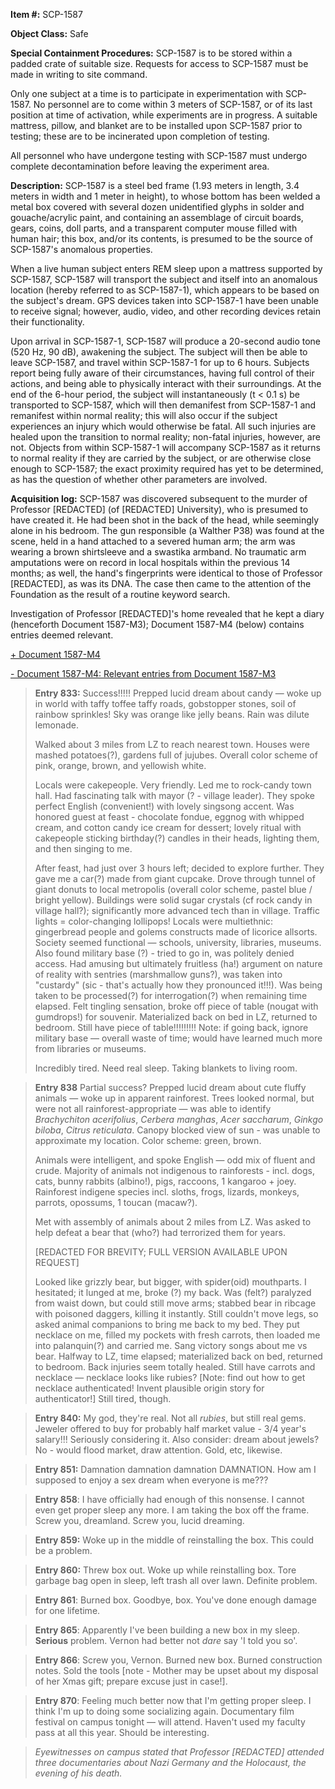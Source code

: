 **Item #:** SCP-1587

**Object Class:** Safe

**Special Containment Procedures:** SCP-1587 is to be stored within a padded crate of suitable size. Requests for access to SCP-1587 must be made in writing to site command.

Only one subject at a time is to participate in experimentation with SCP-1587. No personnel are to come within 3 meters of SCP-1587, or of its last position at time of activation, while experiments are in progress. A suitable mattress, pillow, and blanket are to be installed upon SCP-1587 prior to testing; these are to be incinerated upon completion of testing.

All personnel who have undergone testing with SCP-1587 must undergo complete decontamination before leaving the experiment area.

**Description:** SCP-1587 is a steel bed frame (1.93 meters in length, 3.4 meters in width and 1 meter in height), to whose bottom has been welded a metal box covered with several dozen unidentified glyphs in solder and gouache/acrylic paint, and containing an assemblage of circuit boards, gears, coins, doll parts, and a transparent computer mouse filled with human hair; this box, and/or its contents, is presumed to be the source of SCP-1587's anomalous properties.

When a live human subject enters REM sleep upon a mattress supported by SCP-1587, SCP-1587 will transport the subject and itself into an anomalous location (hereby referred to as SCP-1587-1), which appears to be based on the subject's dream. GPS devices taken into SCP-1587-1 have been unable to receive signal; however, audio, video, and other recording devices retain their functionality.

Upon arrival in SCP-1587-1, SCP-1587 will produce a 20-second audio tone (520 Hz, 90 dB), awakening the subject. The subject will then be able to leave SCP-1587, and travel within SCP-1587-1 for up to 6 hours. Subjects report being fully aware of their circumstances, having full control of their actions, and being able to physically interact with their surroundings. At the end of the 6-hour period, the subject will instantaneously (t < 0.1 s) be transported to SCP-1587, which will then demanifest from SCP-1587-1 and remanifest within normal reality; this will also occur if the subject experiences an injury which would otherwise be fatal. All such injuries are healed upon the transition to normal reality; non-fatal injuries, however, are not. Objects from within SCP-1587-1 will accompany SCP-1587 as it returns to normal reality if they are carried by the subject, or are otherwise close enough to SCP-1587; the exact proximity required has yet to be determined, as has the question of whether other parameters are involved.

**Acquisition log:** SCP-1587 was discovered subsequent to the murder of Professor \[REDACTED\] (of \[REDACTED\] University), who is presumed to have created it. He had been shot in the back of the head, while seemingly alone in his bedroom. The gun responsible (a Walther P38) was found at the scene, held in a hand attached to a severed human arm; the arm was wearing a brown shirtsleeve and a swastika armband. No traumatic arm amputations were on record in local hospitals within the previous 14 months; as well, the hand's fingerprints were identical to those of Professor \[REDACTED\], as was its DNA. The case then came to the attention of the Foundation as the result of a routine keyword search.

Investigation of Professor \[REDACTED\]'s home revealed that he kept a diary (henceforth Document 1587-M3); Document 1587-M4 (below) contains entries deemed relevant.

[+ Document 1587-M4](javascript:;)

[\- Document 1587-M4: Relevant entries from Document 1587-M3](javascript:;)

> **Entry 833:** Success!!!!! Prepped lucid dream about candy — woke up in world with taffy toffee taffy roads, gobstopper stones, soil of rainbow sprinkles! Sky was orange like jelly beans. Rain was dilute lemonade.
> 
> Walked about 3 miles from LZ to reach nearest town. Houses were mashed potatoes(?), gardens full of jujubes. Overall color scheme of pink, orange, brown, and yellowish white.
> 
> Locals were cakepeople. Very friendly. Led me to rock-candy town hall. Had fascinating talk with mayor (? - village leader). They spoke perfect English (convenient!) with lovely singsong accent. Was honored guest at feast - chocolate fondue, eggnog with whipped cream, and cotton candy ice cream for dessert; lovely ritual with cakepeople sticking birthday(?) candles in their heads, lighting them, and then singing to me.
> 
> After feast, had just over 3 hours left; decided to explore further. They gave me a car(?) made from giant cupcake. Drove through tunnel of giant donuts to local metropolis (overall color scheme, pastel blue / bright yellow). Buildings were solid sugar crystals (cf rock candy in village hall?); significantly more advanced tech than in village. Traffic lights = color-changing lollipops! Locals were multiethnic: gingerbread people and golems constructs made of licorice allsorts. Society seemed functional — schools, university, libraries, museums. Also found military base (?) - tried to go in, was politely denied access. Had amusing but ultimately fruitless (ha!) argument on nature of reality with sentries (marshmallow guns?), was taken into "custardy" (sic - that's actually how they pronounced it!!!). Was being taken to be processed(?) for interrogation(?) when remaining time elapsed. Felt tingling sensation, broke off piece of table (nougat with gumdrops!) for souvenir. Materialized back on bed in LZ, returned to bedroom. Still have piece of table!!!!!!!!! Note: if going back, ignore military base — overall waste of time; would have learned much more from libraries or museums.
> 
> Incredibly tired. Need real sleep. Taking blankets to living room.

> **Entry 838** Partial success? Prepped lucid dream about cute fluffy animals — woke up in apparent rainforest. Trees looked normal, but were not all rainforest-appropriate — was able to identify _Brachychiton acerifolius_, _Cerbera manghas_, _Acer saccharum_, _Ginkgo biloba_, _Citrus reticulata_. Canopy blocked view of sun - was unable to approximate my location. Color scheme: green, brown.
> 
> Animals were intelligent, and spoke English — odd mix of fluent and crude. Majority of animals not indigenous to rainforests - incl. dogs, cats, bunny rabbits (albino!), pigs, raccoons, 1 kangaroo + joey. Rainforest indigene species incl. sloths, frogs, lizards, monkeys, parrots, opossums, 1 toucan (macaw?).
> 
> Met with assembly of animals about 2 miles from LZ. Was asked to help defeat a bear that (who?) had terrorized them for years.
> 
> \[REDACTED FOR BREVITY; FULL VERSION AVAILABLE UPON REQUEST\]
> 
> Looked like grizzly bear, but bigger, with spider(oid) mouthparts. I hesitated; it lunged at me, broke (?) my back. Was (felt?) paralyzed from waist down, but could still move arms; stabbed bear in ribcage with poisoned daggers, killing it instantly. Still couldn't move legs, so asked animal companions to bring me back to my bed. They put necklace on me, filled my pockets with fresh carrots, then loaded me into palanquin(?) and carried me. Sang victory songs about me vs bear. Halfway to LZ, time elapsed; materialized back on bed, returned to bedroom. Back injuries seem totally healed. Still have carrots and necklace — necklace looks like rubies? \[Note: find out how to get necklace authenticated! Invent plausible origin story for authenticator!\] Still tired, though.

> **Entry 840:** My god, they're real. Not all _rubies_, but still real gems. Jeweler offered to buy for probably half market value - 3/4 year's salary!!! Seriously considering it. Also consider: dream about jewels? No - would flood market, draw attention. Gold, etc, likewise.

> **Entry 851:** Damnation damnation damnation DAMNATION. How am I supposed to enjoy a sex dream when everyone is me???

> **Entry 858**: I have officially had enough of this nonsense. I cannot even get proper sleep any more. I am taking the box off the frame. Screw you, dreamland. Screw you, lucid dreaming.

> **Entry 859:** Woke up in the middle of reinstalling the box. This could be a problem.

> **Entry 860:** Threw box out. Woke up while reinstalling box. Tore garbage bag open in sleep, left trash all over lawn. Definite problem.

> **Entry 861**: Burned box. Goodbye, box. You've done enough damage for one lifetime.

> **Entry 865**: Apparently I've been building a new box in my sleep. **Serious** problem. Vernon had better not _dare_ say 'I told you so'.

> **Entry 866**: Screw you, Vernon. Burned new box. Burned construction notes. Sold the tools \[note - Mother may be upset about my disposal of her Xmas gift; prepare excuse just in case!\].

> **Entry 870**: Feeling much better now that I'm getting proper sleep. I think I'm up to doing some socializing again. Documentary film festival on campus tonight — will attend. Haven't used my faculty pass at all this year. Should be interesting.

> _Eyewitnesses on campus stated that Professor \[REDACTED\] attended three documentaries about Nazi Germany and the Holocaust, the evening of his death._